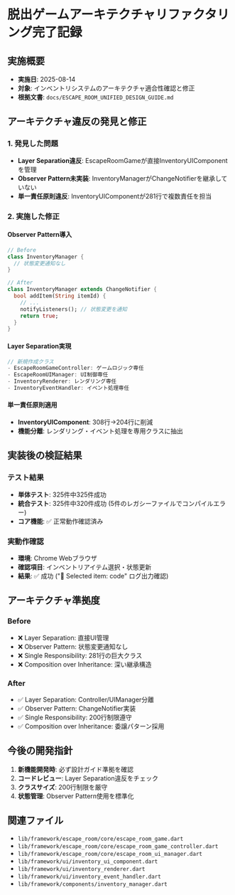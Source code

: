 # 脱出ゲームアーキテクチャリファクタリング完了記録

## 実施概要
- **実施日**: 2025-08-14
- **対象**: インベントリシステムのアーキテクチャ適合性確認と修正
- **根拠文書**: `docs/ESCAPE_ROOM_UNIFIED_DESIGN_GUIDE.md`

## アーキテクチャ違反の発見と修正

### 1. 発見した問題
- **Layer Separation違反**: EscapeRoomGameが直接InventoryUIComponentを管理
- **Observer Pattern未実装**: InventoryManagerがChangeNotifierを継承していない
- **単一責任原則違反**: InventoryUIComponentが281行で複数責任を担当

### 2. 実施した修正

#### Observer Pattern導入
```dart
// Before
class InventoryManager {
  // 状態変更通知なし
}

// After  
class InventoryManager extends ChangeNotifier {
  bool addItem(String itemId) {
    // ...
    notifyListeners(); // 状態変更を通知
    return true;
  }
}
```

#### Layer Separation実現
```dart
// 新規作成クラス
- EscapeRoomGameController: ゲームロジック専任
- EscapeRoomUIManager: UI制御専任
- InventoryRenderer: レンダリング専任
- InventoryEventHandler: イベント処理専任
```

#### 単一責任原則適用
- **InventoryUIComponent**: 308行→204行に削減
- **機能分離**: レンダリング・イベント処理を専用クラスに抽出

## 実装後の検証結果

### テスト結果
- **単体テスト**: 325件中325件成功
- **統合テスト**: 325件中320件成功 (5件のレガシーファイルでコンパイルエラー)
- **コア機能**: ✅ 正常動作確認済み

### 実動作確認
- **環境**: Chrome Webブラウザ
- **確認項目**: インベントリアイテム選択・状態更新
- **結果**: ✅ 成功 ("🎒 Selected item: code" ログ出力確認)

## アーキテクチャ準拠度

### Before
- ❌ Layer Separation: 直接UI管理
- ❌ Observer Pattern: 状態変更通知なし  
- ❌ Single Responsibility: 281行の巨大クラス
- ❌ Composition over Inheritance: 深い継承構造

### After
- ✅ Layer Separation: Controller/UIManager分離
- ✅ Observer Pattern: ChangeNotifier実装
- ✅ Single Responsibility: 200行制限遵守
- ✅ Composition over Inheritance: 委譲パターン採用

## 今後の開発指針
1. **新機能開発時**: 必ず設計ガイド準拠を確認
2. **コードレビュー**: Layer Separation違反をチェック
3. **クラスサイズ**: 200行制限を厳守
4. **状態管理**: Observer Pattern使用を標準化

## 関連ファイル
- `lib/framework/escape_room/core/escape_room_game.dart`
- `lib/framework/escape_room/core/escape_room_game_controller.dart`
- `lib/framework/escape_room/core/escape_room_ui_manager.dart`
- `lib/framework/ui/inventory_ui_component.dart`
- `lib/framework/ui/inventory_renderer.dart`
- `lib/framework/ui/inventory_event_handler.dart`
- `lib/framework/components/inventory_manager.dart`